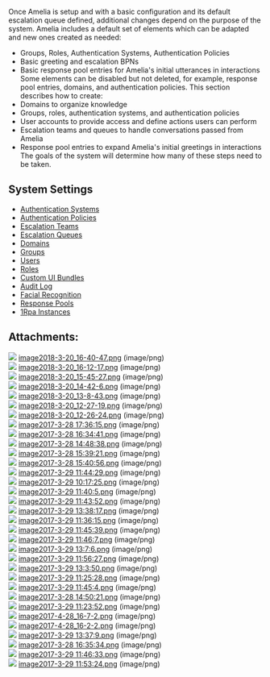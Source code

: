 Once Amelia is setup and with a basic configuration and its default escalation queue defined, additional changes depend on the purpose of the system. Amelia includes a default set of elements which can be adapted and new ones created as needed:
-   Groups, Roles, Authentication Systems, Authentication Policies
-   Basic greeting and escalation BPNs
-   Basic response pool entries for Amelia's initial utterances in interactions
Some elements can be disabled but not deleted, for example, response pool entries, domains, and authentication policies.
This section describes how to create:
-   Domains to organize knowledge
-   Groups, roles, authentication systems, and authentication policies
-   User accounts to provide access and define actions users can perform
-   Escalation teams and queues to handle conversations passed from Amelia
-   Response pool entries to expand Amelia's initial greetings in interactions
The goals of the system will determine how many of these steps need to be taken.
## System Settings
-   [Authentication Systems](Authentication%20Systems)
-   [Authentication Policies](Authentication%20Policies)
-   [Escalation Teams](Escalation%20Teams)
-   [Escalation Queues](Escalation%20Queues)
-   [Domains](Domains)
-   [Groups](Groups)
-   [Users](Users)
-   [Roles](Roles)
-   [Custom UI Bundles](Custom%20UI%20Bundles)
-   [Audit Log](Audit%20Log)
-   [Facial Recognition](Facial%20Recognition)
-   [Response Pools](Response%20Pools)
-   [1Rpa Instances](1Rpa%20Instances)
## Attachments:
![](images/icons/bullet_blue.gif) [image2018-3-20_16-40-47.png](attachments/11940227/11940228.png) (image/png)  
![](images/icons/bullet_blue.gif) [image2018-3-20_16-12-17.png](attachments/11940227/11940229.png) (image/png)  
![](images/icons/bullet_blue.gif) [image2018-3-20_15-45-27.png](attachments/11940227/11940230.png) (image/png)  
![](images/icons/bullet_blue.gif) [image2018-3-20_14-42-6.png](attachments/11940227/11940231.png) (image/png)  
![](images/icons/bullet_blue.gif) [image2018-3-20_13-8-43.png](attachments/11940227/11940232.png) (image/png)  
![](images/icons/bullet_blue.gif) [image2018-3-20_12-27-19.png](attachments/11940227/11940233.png) (image/png)  
![](images/icons/bullet_blue.gif) [image2018-3-20_12-26-24.png](attachments/11940227/11940234.png) (image/png)  
![](images/icons/bullet_blue.gif) [image2017-3-28 17:36:15.png](attachments/11940227/11940235.png) (image/png)  
![](images/icons/bullet_blue.gif) [image2017-3-28 16:34:41.png](attachments/11940227/11940236.png) (image/png)  
![](images/icons/bullet_blue.gif) [image2017-3-28 14:48:38.png](attachments/11940227/11940237.png) (image/png)  
![](images/icons/bullet_blue.gif) [image2017-3-28 15:39:21.png](attachments/11940227/11940238.png) (image/png)  
![](images/icons/bullet_blue.gif) [image2017-3-28 15:40:56.png](attachments/11940227/11940239.png) (image/png)  
![](images/icons/bullet_blue.gif) [image2017-3-29 11:44:29.png](attachments/11940227/11940240.png) (image/png)  
![](images/icons/bullet_blue.gif) [image2017-3-29 10:17:25.png](attachments/11940227/11940241.png) (image/png)  
![](images/icons/bullet_blue.gif) [image2017-3-29 11:40:5.png](attachments/11940227/11940242.png) (image/png)  
![](images/icons/bullet_blue.gif) [image2017-3-29 11:43:52.png](attachments/11940227/11940243.png) (image/png)  
![](images/icons/bullet_blue.gif) [image2017-3-29 13:38:17.png](attachments/11940227/11940244.png) (image/png)  
![](images/icons/bullet_blue.gif) [image2017-3-29 11:36:15.png](attachments/11940227/11940245.png) (image/png)  
![](images/icons/bullet_blue.gif) [image2017-3-29 11:45:39.png](attachments/11940227/11940246.png) (image/png)  
![](images/icons/bullet_blue.gif) [image2017-3-29 11:46:7.png](attachments/11940227/11940247.png) (image/png)  
![](images/icons/bullet_blue.gif) [image2017-3-29 13:7:6.png](attachments/11940227/11940248.png) (image/png)  
![](images/icons/bullet_blue.gif) [image2017-3-29 11:56:27.png](attachments/11940227/11940249.png) (image/png)  
![](images/icons/bullet_blue.gif) [image2017-3-29 13:3:50.png](attachments/11940227/11940250.png) (image/png)  
![](images/icons/bullet_blue.gif) [image2017-3-29 11:25:28.png](attachments/11940227/11940251.png) (image/png)  
![](images/icons/bullet_blue.gif) [image2017-3-29 11:45:4.png](attachments/11940227/11940252.png) (image/png)  
![](images/icons/bullet_blue.gif) [image2017-3-28 14:50:21.png](attachments/11940227/11940253.png) (image/png)  
![](images/icons/bullet_blue.gif) [image2017-3-29 11:23:52.png](attachments/11940227/11940254.png) (image/png)  
![](images/icons/bullet_blue.gif) [image2017-4-28_16-7-2.png](attachments/11940227/11940255.png) (image/png)  
![](images/icons/bullet_blue.gif) [image2017-4-28_16-2-2.png](attachments/11940227/11940256.png) (image/png)  
![](images/icons/bullet_blue.gif) [image2017-3-29 13:37:9.png](attachments/11940227/11940257.png) (image/png)  
![](images/icons/bullet_blue.gif) [image2017-3-28 16:35:34.png](attachments/11940227/11940258.png) (image/png)  
![](images/icons/bullet_blue.gif) [image2017-3-29 11:46:33.png](attachments/11940227/11940259.png) (image/png)  
![](images/icons/bullet_blue.gif) [image2017-3-29 11:53:24.png](attachments/11940227/11940260.png) (image/png)  
